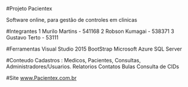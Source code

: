 #Projeto Pacientex

Software online, para gestão de  controles em clinicas

#Integrantes
1 Murilo Martins - 541168
2 Robson Kumagai - 538371
3 Gustavo Terto - 53111

#Ferramentas
Visual Studio 2015
BootStrap
Microsoft Azure
SQL Server

#Conteudo
Cadastros : Medicos, Pacientes, Consultas, Administradores/Usuarios.
Relatorios
Contatos
Bulas
Consulta de CIDs

#Site
www.Pacientex.com.br
